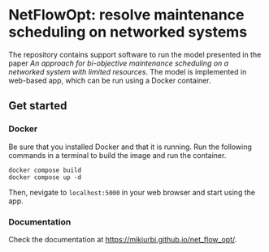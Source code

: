 # NetFlowOpt: resolve maintenance scheduling on networked systems

The repository contains support software to run the model presented in the
paper *An approach for bi-objective maintenance scheduling on a networked
system with limited resources*.
The model is implemented in web-based app, which can be run using a Docker
container.

## Get started

### Docker

Be sure that you installed Docker and that it is running.
Run the following commands in a terminal to build the image and run the
container.

    docker compose build
    docker compose up -d

Then, nevigate to `localhost:5000` in your web browser and start using the app.

### Documentation

Check the documentation at https://mikiurbi.github.io/net_flow_opt/.
